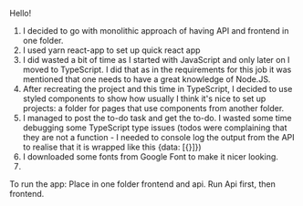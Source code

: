 Hello!

1. I decided to go with monolithic approach of having API and frontend in one folder.
2. I used yarn react-app to set up quick react app
3. I did wasted a bit of time as I started with JavaScript and only later on I moved to TypeScript. I did that as in the requirements for this job it was mentioned that one needs to have a great knowledge of Node.JS.
4. After recreating the project and this time in TypeScript, I decided to use styled components to show how usually I think it's nice to set up projects: a folder for pages that use components from another folder.
5. I managed to post the to-do task and get the to-do. I wasted some time debugging some TypeScript type issues (todos were complaining that they are not a function - I needed to console log the output from the API to realise that it is wrapped like this {data: [{}]})
6. I downloaded some fonts from Google Font to make it nicer looking.
7.

To run the app: Place in one folder frontend and api. Run Api first, then frontend.
